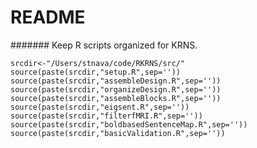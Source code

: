 # README #
#######
Keep R scripts organized for KRNS.

``
srcdir<-"/Users/stnava/code/RKRNS/src/"
source(paste(srcdir,"setup.R",sep=''))
source(paste(srcdir,"assembleDesign.R",sep=''))
source(paste(srcdir,"organizeDesign.R",sep=''))
source(paste(srcdir,"assembleBlocks.R",sep=''))
source(paste(srcdir,"eigsent.R",sep=''))
source(paste(srcdir,"filterfMRI.R",sep=''))
source(paste(srcdir,"boldbasedSentenceMap.R",sep=''))
source(paste(srcdir,"basicValidation.R",sep=''))
``
